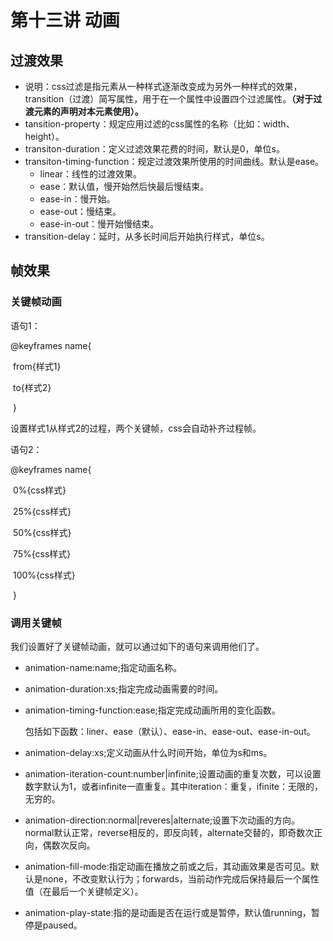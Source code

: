 # 第十三讲 动画

## 过渡效果

- 说明：css过滤是指元素从一种样式逐渐改变成为另外一种样式的效果，transition（过渡）简写属性，用于在一个属性中设置四个过滤属性。**（对于过渡元素的声明对本元素使用）。**
- tansition-property：规定应用过滤的css属性的名称（比如：width、height）。
- transiton-duration：定义过滤效果花费的时间，默认是0，单位s。
- transiton-timing-function：规定过渡效果所使用的时间曲线。默认是ease。
  - linear：线性的过渡效果。
  - ease：默认值，慢开始然后快最后慢结束。
  - ease-in：慢开始。
  - ease-out：慢结束。
  - ease-in-out：慢开始慢结束。
- transition-delay：延时，从多长时间后开始执行样式，单位s。

## 帧效果

### 关键帧动画

语句1：

@keyframes name{

​                               from{样式1}

​                               to{样式2}

​                       }

设置样式1从样式2的过程，两个关键帧，css会自动补齐过程帧。

语句2：

@keyframes name{

​                      0%{css样式}

​                      25%{css样式}

​                      50%{css样式}

​                      75%{css样式}

​                      100%{css样式}

​                  }

### 调用关键帧

我们设置好了关键帧动画，就可以通过如下的语句来调用他们了。

- animation-name:name;指定动画名称。

- animation-duration:xs;指定完成动画需要的时间。

- animation-timing-function:ease;指定完成动画所用的变化函数。

  包括如下函数：liner、ease（默认）、ease-in、ease-out、ease-in-out。

- animation-delay:xs;定义动画从什么时间开始，单位为s和ms。

- animation-iteration-count:number|infinite;设置动画的重复次数，可以设置数字默认为1，或者infinite一直重复。其中iteration：重复，ifinite：无限的，无穷的。

- animation-direction:normal|reveres|alternate;设置下次动画的方向。normal默认正常，reverse相反的，即反向转，alternate交替的，即奇数次正向，偶数次反向。

- animation-fill-mode:指定动画在播放之前或之后，其动画效果是否可见。默认是none，不改变默认行为；forwards，当前动作完成后保持最后一个属性值（在最后一个关键帧定义）。

- animation-play-state:指的是动画是否在运行或是暂停，默认值running，暂停是paused。
